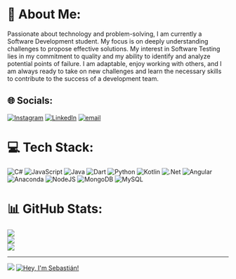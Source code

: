 # 💫 About Me:
Passionate about technology and problem-solving, I am currently a Software Development student. My focus is on deeply understanding challenges to propose effective solutions. My interest in Software Testing lies in my commitment to quality and my ability to identify and analyze potential points of failure. I am adaptable, enjoy working with others, and I am always ready to take on new challenges and learn the necessary skills to contribute to the success of a development team.


## 🌐 Socials:
[![Instagram](https://img.shields.io/badge/Instagram-%23E4405F.svg?logo=Instagram&logoColor=white)](https://instagram.com/sebastian0814s) [![LinkedIn](https://img.shields.io/badge/LinkedIn-%230077B5.svg?logo=linkedin&logoColor=white)](https://linkedin.com/in/guti0814) [![email](https://img.shields.io/badge/Email-D14836?logo=gmail&logoColor=white)](mailto:sebas0814s@gmail.com) 

# 💻 Tech Stack:
![C#](https://img.shields.io/badge/c%23-%23239120.svg?style=for-the-badge&logo=csharp&logoColor=white) ![JavaScript](https://img.shields.io/badge/javascript-%23323330.svg?style=for-the-badge&logo=javascript&logoColor=%23F7DF1E) ![Java](https://img.shields.io/badge/java-%23ED8B00.svg?style=for-the-badge&logo=openjdk&logoColor=white) ![Dart](https://img.shields.io/badge/dart-%230175C2.svg?style=for-the-badge&logo=dart&logoColor=white) ![Python](https://img.shields.io/badge/python-3670A0?style=for-the-badge&logo=python&logoColor=ffdd54) ![Kotlin](https://img.shields.io/badge/kotlin-%237F52FF.svg?style=for-the-badge&logo=kotlin&logoColor=white) ![.Net](https://img.shields.io/badge/.NET-5C2D91?style=for-the-badge&logo=.net&logoColor=white) ![Angular](https://img.shields.io/badge/angular-%23DD0031.svg?style=for-the-badge&logo=angular&logoColor=white) ![Anaconda](https://img.shields.io/badge/Anaconda-%2344A833.svg?style=for-the-badge&logo=anaconda&logoColor=white) ![NodeJS](https://img.shields.io/badge/node.js-6DA55F?style=for-the-badge&logo=node.js&logoColor=white) ![MongoDB](https://img.shields.io/badge/MongoDB-%234ea94b.svg?style=for-the-badge&logo=mongodb&logoColor=white) ![MySQL](https://img.shields.io/badge/mysql-4479A1.svg?style=for-the-badge&logo=mysql&logoColor=white)
# 📊 GitHub Stats:
![](https://github-readme-stats.vercel.app/api?username=sebas0814s&theme=dark&hide_border=false&include_all_commits=false&count_private=false)<br/>
![](https://nirzak-streak-stats.vercel.app/?user=sebas0814s&theme=dark&hide_border=false)<br/>
![](https://github-readme-stats.vercel.app/api/top-langs/?username=sebas0814s&theme=dark&hide_border=false&include_all_commits=false&count_private=false&layout=compact)

---
[![](https://visitcount.itsvg.in/api?id=sebas0814s&icon=0&color=0)](https://visitcount.itsvg.in)
[![Hey, I'm Sebastián!](https://pimp-my-readme-next.vercel.app/api/sliding-text?emojis=1fae1&text=Hey%2C%20I%27m%20Sebasti%C3%A1n%21)](https://pimp-my-readme-next.vercel.app)

<!-- Proudly created with GPRM ( https://gprm.itsvg.in ) -->
